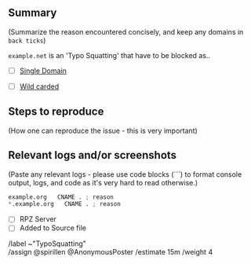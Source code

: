 ## Summary

(Summarize the reason encountered concisely, and keep any domains in 
`back ticks`)

`example.net` is an 'Typo Squatting' that have to be blocked as..

- [ ] [Single Domain](source/typosquatting/domains.list)
- [ ] [Wild carded](source/typosquatting/wildcard.list)


## Steps to reproduce

(How one can reproduce the issue - this is very important)



## Relevant logs and/or screenshots

(Paste any relevant logs - please use code blocks (```) to format 
console output, logs, and code as it's very hard to read otherwise.)


```python
example.org   CNAME . ; reason
*.example.org   CNAME . ; reason
```

- [ ] RPZ Server
- [ ] Added to Source file

/label ~"TypoSquatting"  
/assign @spirillen @AnonymousPoster
/estimate 15m
/weight 4
